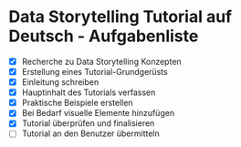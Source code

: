 # Data Storytelling Tutorial auf Deutsch - Aufgabenliste

- [x] Recherche zu Data Storytelling Konzepten
- [x] Erstellung eines Tutorial-Grundgerüsts
- [x] Einleitung schreiben
- [x] Hauptinhalt des Tutorials verfassen
- [x] Praktische Beispiele erstellen
- [x] Bei Bedarf visuelle Elemente hinzufügen
- [x] Tutorial überprüfen und finalisieren
- [ ] Tutorial an den Benutzer übermitteln
